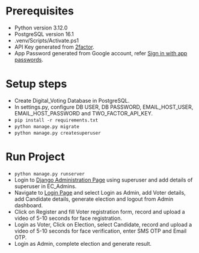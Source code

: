 # Prerequisites
* Python version 3.12.0
* PostgreSQL version 16.1
* .venv/Scripts/Activate.ps1  
* API Key generated from [2factor](https://2factor.in/).
* App Password generated from Google account, refer [Sign in with app passwords](https://support.google.com/accounts/answer/185833?hl=en).

# Setup steps
* Create Digital_Voting Database in PostgreSQL.
* In settings.py, configure DB USER, DB PASSWORD, EMAIL_HOST_USER, EMAIL_HOST_PASSWORD and TWO_FACTOR_API_KEY.
* ```pip install -r requirements.txt```
* ```python manage.py migrate```
* ```python manage.py createsuperuser```

# Run Project
* ```python manage.py runserver```
* Login to [Django Administration Page](http://127.0.0.1:8000/admin) using superuser and add details of superuser in EC_Admins.
* Navigate to [Login Page](http://127.0.0.1:8000) and select Login as Admin, add Voter details, add Candidate details, generate election and logout from Admin dashboard.
* Click on Register and fill Voter registration form, record and upload a video of 5-10 seconds for face registration.
* Login as Voter, Click on Election, select Candidate, record and upload a video of 5-10 seconds for face verification, enter SMS OTP and Email OTP.
* Login as Admin, complete election and generate result.